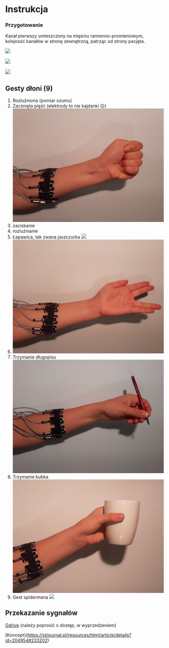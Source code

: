 # Instrukcja
### Przygotowanie 
Kanał pierwszy umieszczony na mięśniu ramienno-promieniowym, kolejność kanałów w stronę zewnętrzną, patrząc od strony pacjęta.

![](https://fizjoterapeuty.pl/wp-content/uploads/2017/03/miesien-ramienno-promieniowy-441x600.jpg)

![](https://encrypted-tbn0.gstatic.com/images?q=tbn%3AANd9GcTpUkAjiMyoZzuavHc8DX1U3L5eJvvODlEhVg&usqp=CAU)

![](https://poradniksportowy.pl/wp-content/uploads/2018/02/5481_0.jpg)

## Gesty dłoni (9)
1. Rozluźniona (pomiar szumu)
![]()
2. Zacśnięta pięść (elektrody to nie kajdanki :wink:)
![](docs/piesc.jpeg)
3. zaciskanie
4. rozluźnianie
5. Łapawica, tak zwana jaszczurka
![](docs/łapawica.jpeg)
6. ![Vka](docs/Vka.jpeg)
7. Trzymanie długopisu ![](docs/dlugopis.jpeg)
8. Trzymanie kubka ![](docs/kubek.jpeg)
9. Gest spidermana ![](spiderman.jpeg)

## Przekazanie sygnałów
[Gdrive](https://drive.google.com/drive/folders/1npeQl9UDTk9C8ySy3Q2Y92O75FMjxhix?usp=sharing) (należy poprosić o dostęp, w wyprzedzeniem)

[Koncept}(https://stijournal.pl/resources/html/article/details?id=204954#233202)
